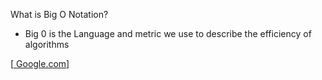 

What is Big O Notation?
 -  Big 0 is the Language and metric we use to describe the efficiency of algorithms

[<a href="http://Google.com"> Google.com</a>]